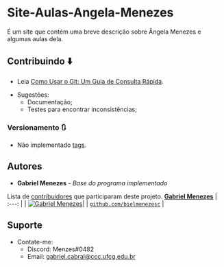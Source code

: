 # Site-Aulas-Angela-Menezes
É um site que contém uma breve descrição sobre Ângela Menezes e algumas aulas dela.

## Contribuindo :arrow_down:

- Leia [Como Usar o Git: Um Guia de Consulta Rápida](https://www.digitalocean.com/community/tutorials/como-usar-o-git-um-guia-de-consulta-rapida-pt).

* Sugestões:
  - Documentação;
  - Testes para encontrar inconsistências;

### Versionamento 🔃

* Não implementado [tags](https://github.com/bielmenezesc/Site-Naruto-Shippuden/tags). 

## Autores

* **Gabriel Menezes** - *Base do programa implementado*

Lista de [contribuidores](https://github.com/bielmenezesc/Site-Naruto-Shippuden/contributors) que participaram deste projeto.
<a href="https://github.com/bielmenezesc" target="_blank">**Gabriel Menezes**</a> 
| :---: |
| [![Gabriel Menezes](https://avatars1.githubusercontent.com/u/49683467?s=460&v=4)](https://github.com/bielmenezesc)|
| <a href="https://github.com/bielmenezesc" target="_blank">`github.com/bielmenezesc`</a> |

## Suporte

* Contate-me:
  - Discord: Menzes#0482
  - Email: gabriel.cabral@ccc.ufcg.edu.br

